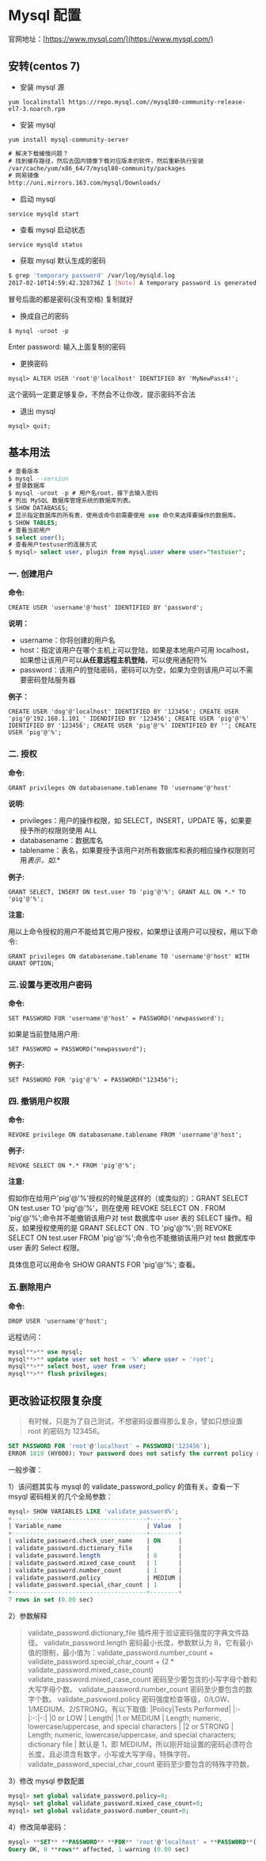 # Mysql 配置

官网地址：[https://www.mysql.com/](https://www.mysql.com/)

## 安转(centos 7)

- 安装 mysql 源

`yum localinstall https://repo.mysql.com//mysql80-community-release-el7-3.noarch.rpm`

- 安装 mysql

`yum install mysql-community-server`

```xml
# 解决下载缓慢问题？
# 找到缓存路径，然后去国内镜像下载对应版本的软件，然后重新执行安装
/var/cache/yum/x86_64/7/mysql80-community/packages
# 网易镜像
http://uni.mirrors.163.com/mysql/Downloads/
```

- 启动 mysql

`service mysqld start`

- 查看 mysql 启动状态

`service mysqld status`

- 获取 mysql 默认生成的密码

```bash
$ grep 'temporary password' /var/log/mysqld.log
2017-02-10T14:59:42.328736Z 1 [Note] A temporary password is generated for root@localhost: s/giN9Vo>L9h
```

冒号后面的都是密码(没有空格) 复制就好

- 换成自己的密码

`$ mysql -uroot -p`

Enter password: 输入上面复制的密码

- 更换密码

`mysql> ALTER USER 'root'@'localhost' IDENTIFIED BY 'MyNewPass4!';`

这个密码一定要足够复杂，不然会不让你改，提示密码不合法

- 退出 mysql

`mysql> quit;`

## 基本用法

```sql
# 查看版本
$ mysql --version
# 登录数据库
$ mysql -uroot -p # 用户名root，接下去输入密码
# 列出 MySQL 数据库管理系统的数据库列表。
$ SHOW DATABASES;
# 显示指定数据库的所有表，使用该命令前需要使用 use 命令来选择要操作的数据库。
$ SHOW TABLES;
# 查看当前用户
$ select user();
# 查看用户testuser的连接方式
$ mysql> select user, plugin from mysql.user where user="testuser";
```

### 一. 创建用户

**命令:**

`CREATE USER 'username'@'host' IDENTIFIED BY 'password';`

**说明：**

- username：你将创建的用户名
- host：指定该用户在哪个主机上可以登陆，如果是本地用户可用 localhost，如果想让该用户可以**从任意远程主机登陆**，可以使用通配符%
- password：该用户的登陆密码，密码可以为空，如果为空则该用户可以不需要密码登陆服务器

**例子：**

`CREATE USER 'dog'@'localhost' IDENTIFIED BY '123456'; CREATE USER 'pig'@'192.168.1.101_' IDENDIFIED BY '123456'; CREATE USER 'pig'@'%' IDENTIFIED BY '123456'; CREATE USER 'pig'@'%' IDENTIFIED BY ''; CREATE USER 'pig'@'%';`

### 二. 授权

**命令:**

`GRANT privileges ON databasename.tablename TO 'username'@'host'`

**说明:**

- privileges：用户的操作权限，如 SELECT，INSERT，UPDATE 等，如果要授予所的权限则使用 ALL
- databasename：数据库名
- tablename：表名，如果要授予该用户对所有数据库和表的相应操作权限则可用*表示，如*.\*

**例子:**

`GRANT SELECT, INSERT ON test.user TO 'pig'@'%'; GRANT ALL ON *.* TO 'pig'@'%';`

**注意:**

用以上命令授权的用户不能给其它用户授权，如果想让该用户可以授权，用以下命令:

`GRANT privileges ON databasename.tablename TO 'username'@'host' WITH GRANT OPTION;`

### 三.设置与更改用户密码

**命令:**

`SET PASSWORD FOR 'username'@'host' = PASSWORD('newpassword');`

如果是当前登陆用户用:

`SET PASSWORD = PASSWORD("newpassword");`

**例子:**

`SET PASSWORD FOR 'pig'@'%' = PASSWORD("123456");`

### 四. 撤销用户权限

**命令:**

`REVOKE privilege ON databasename.tablename FROM 'username'@'host';`

**例子:**

`REVOKE SELECT ON *.* FROM 'pig'@'%';`

**注意:**

假如你在给用户'pig'@'%'授权的时候是这样的（或类似的）：GRANT SELECT ON test.user TO 'pig'@'%'，则在使用 REVOKE SELECT ON _._ FROM 'pig'@'%';命令并不能撤销该用户对 test 数据库中 user 表的 SELECT 操作。相反，如果授权使用的是 GRANT SELECT ON _._ TO 'pig'@'%';则 REVOKE SELECT ON test.user FROM 'pig'@'%';命令也不能撤销该用户对 test 数据库中 user 表的 Select 权限。

具体信息可以用命令 SHOW GRANTS FOR 'pig'@'%'; 查看。

### 五.删除用户

**命令:**

`DROP USER 'username'@'host';`

远程访问：

```sql
mysql**>** use mysql;
mysql**>** update user set host = '%' where user = 'root';
mysql**>** select host, user from user;
mysql**>** flush privileges;
```

## 更改验证权限复杂度

> 有时候，只是为了自己测试，不想密码设置得那么复杂，譬如只想设置 root 的密码为 123456。

```sql
SET PASSWORD FOR 'root'@'localhost' = PASSWORD('123456');
ERROR 1819 (HY000): Your password does not satisfy the current policy requirements
```

一般步骤：

1）该问题其实与 mysql 的 validate_password_policy 的值有关。查看一下 msyql 密码相关的几个全局参数：

```sql
mysql> SHOW VARIABLES LIKE 'validate_password%';
+--------------------------------------+--------+
| Variable_name                        | Value  |
+--------------------------------------+--------+
| validate_password.check_user_name    | ON     |
| validate_password.dictionary_file    |        |
| validate_password.length             | 8      |
| validate_password.mixed_case_count   | 1      |
| validate_password.number_count       | 1      |
| validate_password.policy             | MEDIUM |
| validate_password.special_char_count | 1      |
+--------------------------------------+--------+
7 rows in set (0.00 sec)
```

2）参数解释

> validate_password.dictionary_file 插件用于验证密码强度的字典文件路径。
> validate_password.length 密码最小长度，参数默认为 8，它有最小值的限制，最小值为：validate_password.number_count + validate_password.special_char_count + (2 \* validate_password.mixed_case_count)
> validate_password.mixed_case_count 密码至少要包含的小写字母个数和大写字母个数。
> validate_password.number_count 密码至少要包含的数字个数。
> validate_password.policy 密码强度检查等级，0/LOW、1/MEDIUM、2/STRONG。有以下取值:
> |Policy|Tests Performed|
> |:-|:-:|-:|
> |0 or LOW | Length|
> |1 or MEDIUM | Length; numeric, lowercase/uppercase, and special characters |
> |2 or STRONG | Length; numeric, lowercase/uppercase, and special characters; dictionary file |
> 默认是 1，即 MEDIUM，所以刚开始设置的密码必须符合长度，且必须含有数字，小写或大写字母，特殊字符。
> validate_password_special_char_count 密码至少要包含的特殊字符数。

3）修改 mysql 参数配置

```sql
mysql> set global validate_password.policy=0;
mysql> set global validate_password.mixed_case_count=0;
mysql> set global validate_password.number_count=0;
```

4）修改简单密码：

```sql
mysql> **SET** **PASSWORD** **FOR** 'root'@'localhost' = **PASSWORD**('123');
Query OK, 0 **rows** affected, 1 warning (0.00 sec)
```
